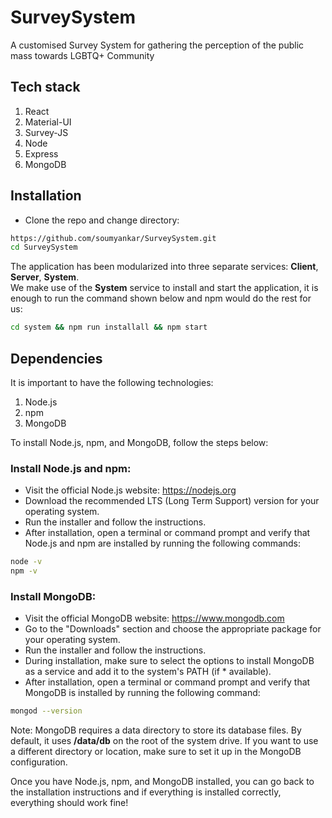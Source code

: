 # SurveySystem
A customised Survey System for gathering the perception of the public mass towards LGBTQ+ Community

## Tech stack

1. React
2. Material-UI
3. Survey-JS
4. Node
5. Express
6. MongoDB

## Installation

* Clone the repo and change directory:

```bash
https://github.com/soumyankar/SurveySystem.git
cd SurveySystem
```

The application has been modularized into three separate services: **Client**, **Server**, **System**.  
We make use of the **System** service to install and start the application, it is enough to run the command shown below and npm would do the rest for us:

```bash
cd system && npm run installall && npm start
```

## Dependencies

It is important to have the following technologies:

1. Node.js
2. npm
3. MongoDB

To install Node.js, npm, and MongoDB, follow the steps below:

### Install Node.js and npm:

* Visit the official Node.js website: https://nodejs.org
* Download the recommended LTS (Long Term Support) version for your operating system.
* Run the installer and follow the instructions.
* After installation, open a terminal or command prompt and verify that Node.js and npm are installed by running the following commands:

```bash
node -v
npm -v

```
### Install MongoDB:

* Visit the official MongoDB website: https://www.mongodb.com
* Go to the "Downloads" section and choose the appropriate package for your operating system.
* Run the installer and follow the instructions.
* During installation, make sure to select the options to install MongoDB as a service and add it to the system's PATH (if * available).
* After installation, open a terminal or command prompt and verify that MongoDB is installed by running the following command:

```bash
mongod --version
```

Note: MongoDB requires a data directory to store its database files. By default, it uses **/data/db** on the root of the system drive. If you want to use a different directory or location, make sure to set it up in the MongoDB configuration.

Once you have Node.js, npm, and MongoDB installed, you can go back to the installation instructions and if everything is installed correctly, everything should work fine!
